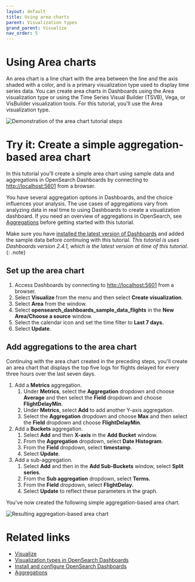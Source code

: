 ```yaml
---
layout: default
title: Using area charts
parent: Visualization types
grand_parent: Visualize
nav_order: 5
---
```


# Using Area charts

An area chart is a line chart with the area between the line and the axis shaded with a color, and is a primary visualization type used to display time series data. You can create area charts in Dashboards using the Area visualization type or using the Time Series Visual Builder (TSVB), Vega, or VisBuilder visualization tools. For this tutorial, you'll use the Area visualization type.

![Demonstration of the area chart tutorial steps]({{site.url}}{{site.baseurl}}/images/dashboards/area-tutorial.gif)

# Try it: Create a simple aggregation-based area chart

In this tutorial you'll create a simple area chart using sample data and aggregations in OpenSearch Dashboards by connecting to [http://localhost:5601](http://localhost:5601) from a browser.

You have several aggregation options in Dashboards, and the choice influences your analysis. The use cases of aggregations vary from analyzing data in real time to using Dashboards to create a visualization dashboard. If you need an overview of aggregations in OpenSearch, see [Aggregations]({{site.url}}{{site.baseurl}}/opensearch/aggregations/) before getting started with this tutorial.

Make sure you have [installed the latest version of Dashboards](https://opensearch.org/docs/latest/install-and-configure/install-dashboards/index/) and added the sample data before continuing with this tutorial. _This tutorial is uses Dashboards version 2.4.1, which is the latest version at time of this tutorial_.
{: .note}

## Set up the area chart

1. Access Dashboards by connecting to [http://localhost:5601](http://localhost:5601) from a browser.
1. Select **Visualize** from the menu and then select **Create visualization**.
1. Select **Area** from the window.
1. Select **opensearch_dashboards_sample_data_flights** in the **New Area/Choose a source** window.
1. Select the calendar icon and set the time filter to **Last 7 days.**
1. Select **Update**.

## Add aggregations to the area chart

Continuing with the area chart created in the preceding steps, you'll create an area chart that displays the top five logs for flights delayed for every three hours over the last seven days.

1. Add a **Metrics** aggregation.
   1. Under **Metrics**, select the **Aggregation** dropdown and choose **Average** and then select the **Field** dropdown and choose **FlightDelayMin**.
   1. Under **Metrics**, select **Add** to add another Y-axis aggregation. 
   1. Select the **Aggregation** dropdown and choose **Max** and then select the **Field** dropdown and choose **FlightDelayMin**.
1. Add a **Buckets** aggregation.
   1. Select **Add** and then **X-axis** in the **Add Bucket** window.
   1. From the **Aggregation** dropdown, select **Date Histogram**. 
   1. From the **Field** dropdown, select **timestamp**. 
   1. Select **Update**. 
1. Add a sub-aggregation.
   1. Select **Add** and then in the **Add Sub-Buckets** window, select **Split series**.
   1. From the **Sub aggregation** dropdown, select **Terms.**
   1. From the **Field** dropdown, select **FlightDelay.**
   1. Select **Update** to reflect these parameters in the graph.  

You've now created the following simple aggregation-based area chart.

![Resulting aggregation-based area chart]({{site.url}}{{site.baseurl}}/images/dashboards/area-aggregation-tutorial.png)

# Related links

- [Visualize]({{site.url}}{{site.baseurl}}/dashboards/visualize/viz-index/)
- [Visualization types in OpenSearch Dashboards]({{site.url}}{{site.baseurl}}/dashboards/visualize/viz-types/)
- [Install and configure OpenSearch Dashboards]({{site.url}}{{site.baseurl}}/install-and-configure/install-dashboards/index/)
- [Aggregations]({{site.url}}{{site.baseurl}}/opensearch/aggregations/)